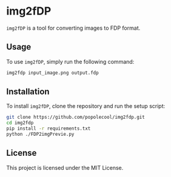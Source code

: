 # img2fDP

`img2fDP` is a tool for converting images to FDP format.

## Usage

To use `img2fDP`, simply run the following command:

```sh
img2fdp input_image.png output.fdp
```

## Installation

To install `img2fDP`, clone the repository and run the setup script:

```sh
git clone https://github.com/popolecool/img2fdp.git
cd img2fdp
pip install -r requirements.txt
python ./FDP2imgPrevie.py
```

## License

This project is licensed under the MIT License.
